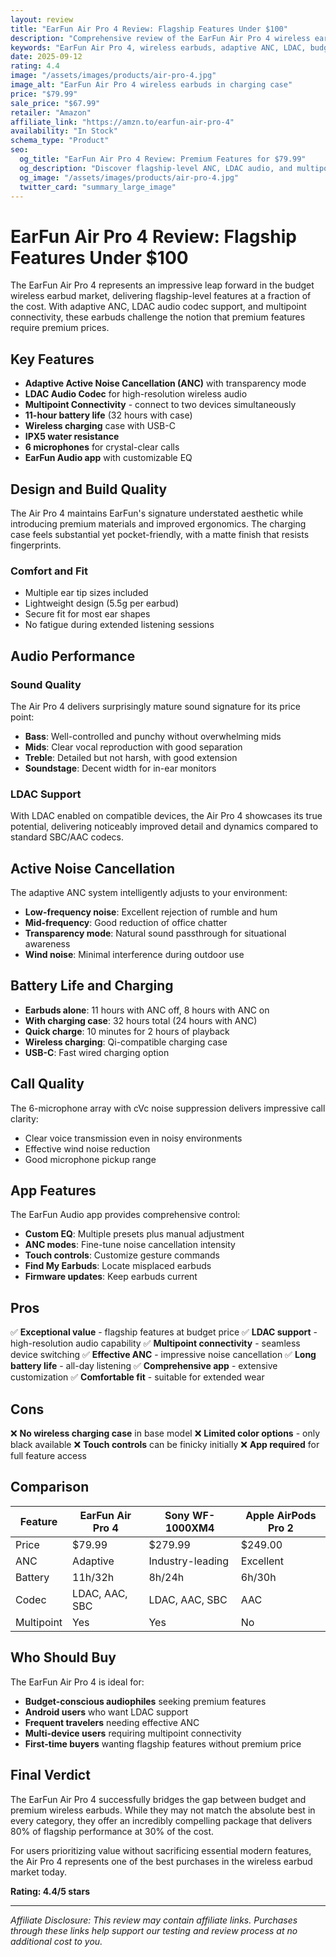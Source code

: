 ```yaml
---
layout: review
title: "EarFun Air Pro 4 Review: Flagship Features Under $100"
description: "Comprehensive review of the EarFun Air Pro 4 wireless earbuds featuring adaptive ANC, LDAC audio, multipoint connectivity, and premium features at an unbeatable price."
keywords: "EarFun Air Pro 4, wireless earbuds, adaptive ANC, LDAC, budget flagship earbuds, audio review"
date: 2025-09-12
rating: 4.4
image: "/assets/images/products/air-pro-4.jpg"
image_alt: "EarFun Air Pro 4 wireless earbuds in charging case"
price: "$79.99"
sale_price: "$67.99"
retailer: "Amazon"
affiliate_link: "https://amzn.to/earfun-air-pro-4"
availability: "In Stock"
schema_type: "Product"
seo:
  og_title: "EarFun Air Pro 4 Review: Premium Features for $79.99"
  og_description: "Discover flagship-level ANC, LDAC audio, and multipoint connectivity in affordable earbuds. Full review with pros, cons, and best deals."
  og_image: "/assets/images/products/air-pro-4.jpg"
  twitter_card: "summary_large_image"
---
```


# EarFun Air Pro 4 Review: Flagship Features Under $100

The EarFun Air Pro 4 represents an impressive leap forward in the budget wireless earbud market, delivering flagship-level features at a fraction of the cost. With adaptive ANC, LDAC audio codec support, and multipoint connectivity, these earbuds challenge the notion that premium features require premium prices.

## Key Features

- **Adaptive Active Noise Cancellation (ANC)** with transparency mode
- **LDAC Audio Codec** for high-resolution wireless audio
- **Multipoint Connectivity** - connect to two devices simultaneously
- **11-hour battery life** (32 hours with case)
- **Wireless charging** case with USB-C
- **IPX5 water resistance**
- **6 microphones** for crystal-clear calls
- **EarFun Audio app** with customizable EQ

## Design and Build Quality

The Air Pro 4 maintains EarFun's signature understated aesthetic while introducing premium materials and improved ergonomics. The charging case feels substantial yet pocket-friendly, with a matte finish that resists fingerprints.

### Comfort and Fit
- Multiple ear tip sizes included
- Lightweight design (5.5g per earbud)
- Secure fit for most ear shapes
- No fatigue during extended listening sessions

## Audio Performance

### Sound Quality
The Air Pro 4 delivers surprisingly mature sound signature for its price point:

- **Bass**: Well-controlled and punchy without overwhelming mids
- **Mids**: Clear vocal reproduction with good separation
- **Treble**: Detailed but not harsh, with good extension
- **Soundstage**: Decent width for in-ear monitors

### LDAC Support
With LDAC enabled on compatible devices, the Air Pro 4 showcases its true potential, delivering noticeably improved detail and dynamics compared to standard SBC/AAC codecs.

## Active Noise Cancellation

The adaptive ANC system intelligently adjusts to your environment:

- **Low-frequency noise**: Excellent rejection of rumble and hum
- **Mid-frequency**: Good reduction of office chatter
- **Transparency mode**: Natural sound passthrough for situational awareness
- **Wind noise**: Minimal interference during outdoor use

## Battery Life and Charging

- **Earbuds alone**: 11 hours with ANC off, 8 hours with ANC on
- **With charging case**: 32 hours total (24 hours with ANC)
- **Quick charge**: 10 minutes for 2 hours of playback
- **Wireless charging**: Qi-compatible charging case
- **USB-C**: Fast wired charging option

## Call Quality

The 6-microphone array with cVc noise suppression delivers impressive call clarity:
- Clear voice transmission even in noisy environments
- Effective wind noise reduction
- Good microphone pickup range

## App Features

The EarFun Audio app provides comprehensive control:

- **Custom EQ**: Multiple presets plus manual adjustment
- **ANC modes**: Fine-tune noise cancellation intensity
- **Touch controls**: Customize gesture commands
- **Find My Earbuds**: Locate misplaced earbuds
- **Firmware updates**: Keep earbuds current

## Pros

✅ **Exceptional value** - flagship features at budget price
✅ **LDAC support** - high-resolution audio capability
✅ **Multipoint connectivity** - seamless device switching
✅ **Effective ANC** - impressive noise cancellation
✅ **Long battery life** - all-day listening
✅ **Comprehensive app** - extensive customization
✅ **Comfortable fit** - suitable for extended wear

## Cons

❌ **No wireless charging case** in base model
❌ **Limited color options** - only black available
❌ **Touch controls** can be finicky initially
❌ **App required** for full feature access

## Comparison

| Feature | EarFun Air Pro 4 | Sony WF-1000XM4 | Apple AirPods Pro 2 |
|---------|------------------|------------------|---------------------|
| Price | $79.99 | $279.99 | $249.00 |
| ANC | Adaptive | Industry-leading | Excellent |
| Battery | 11h/32h | 8h/24h | 6h/30h |
| Codec | LDAC, AAC, SBC | LDAC, AAC, SBC | AAC |
| Multipoint | Yes | Yes | No |

## Who Should Buy

The EarFun Air Pro 4 is ideal for:
- **Budget-conscious audiophiles** seeking premium features
- **Android users** who want LDAC support
- **Frequent travelers** needing effective ANC
- **Multi-device users** requiring multipoint connectivity
- **First-time buyers** wanting flagship features without premium price

## Final Verdict

The EarFun Air Pro 4 successfully bridges the gap between budget and premium wireless earbuds. While they may not match the absolute best in every category, they offer an incredibly compelling package that delivers 80% of flagship performance at 30% of the cost.

For users prioritizing value without sacrificing essential modern features, the Air Pro 4 represents one of the best purchases in the wireless earbud market today.

**Rating: 4.4/5 stars**

---

*Affiliate Disclosure: This review may contain affiliate links. Purchases through these links help support our testing and review process at no additional cost to you.*
